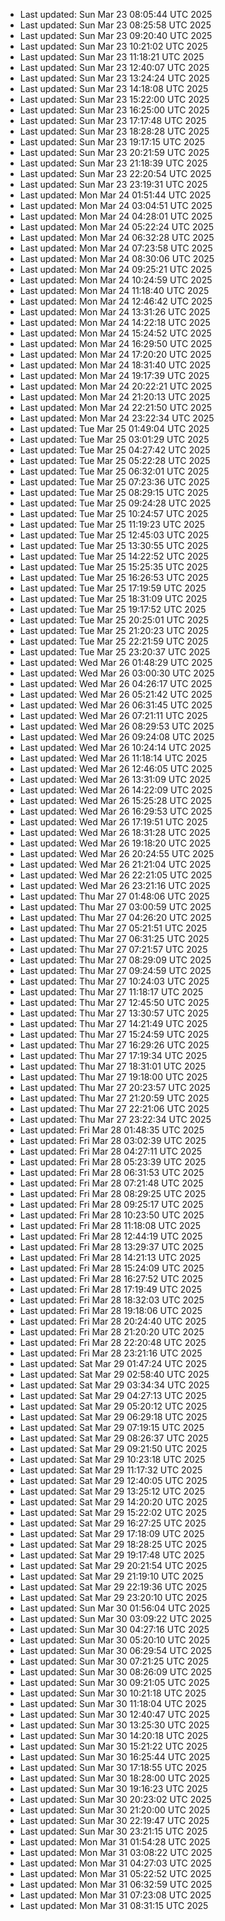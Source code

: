 
- Last updated: Sun Mar 23 08:05:44 UTC 2025
- Last updated: Sun Mar 23 08:25:58 UTC 2025
- Last updated: Sun Mar 23 09:20:40 UTC 2025
- Last updated: Sun Mar 23 10:21:02 UTC 2025
- Last updated: Sun Mar 23 11:18:21 UTC 2025
- Last updated: Sun Mar 23 12:40:07 UTC 2025
- Last updated: Sun Mar 23 13:24:24 UTC 2025
- Last updated: Sun Mar 23 14:18:08 UTC 2025
- Last updated: Sun Mar 23 15:22:00 UTC 2025
- Last updated: Sun Mar 23 16:25:00 UTC 2025
- Last updated: Sun Mar 23 17:17:48 UTC 2025
- Last updated: Sun Mar 23 18:28:28 UTC 2025
- Last updated: Sun Mar 23 19:17:15 UTC 2025
- Last updated: Sun Mar 23 20:21:59 UTC 2025
- Last updated: Sun Mar 23 21:18:39 UTC 2025
- Last updated: Sun Mar 23 22:20:54 UTC 2025
- Last updated: Sun Mar 23 23:19:31 UTC 2025
- Last updated: Mon Mar 24 01:51:44 UTC 2025
- Last updated: Mon Mar 24 03:04:51 UTC 2025
- Last updated: Mon Mar 24 04:28:01 UTC 2025
- Last updated: Mon Mar 24 05:22:24 UTC 2025
- Last updated: Mon Mar 24 06:32:28 UTC 2025
- Last updated: Mon Mar 24 07:23:58 UTC 2025
- Last updated: Mon Mar 24 08:30:06 UTC 2025
- Last updated: Mon Mar 24 09:25:21 UTC 2025
- Last updated: Mon Mar 24 10:24:59 UTC 2025
- Last updated: Mon Mar 24 11:18:40 UTC 2025
- Last updated: Mon Mar 24 12:46:42 UTC 2025
- Last updated: Mon Mar 24 13:31:26 UTC 2025
- Last updated: Mon Mar 24 14:22:18 UTC 2025
- Last updated: Mon Mar 24 15:24:52 UTC 2025
- Last updated: Mon Mar 24 16:29:50 UTC 2025
- Last updated: Mon Mar 24 17:20:20 UTC 2025
- Last updated: Mon Mar 24 18:31:40 UTC 2025
- Last updated: Mon Mar 24 19:17:39 UTC 2025
- Last updated: Mon Mar 24 20:22:21 UTC 2025
- Last updated: Mon Mar 24 21:20:13 UTC 2025
- Last updated: Mon Mar 24 22:21:50 UTC 2025
- Last updated: Mon Mar 24 23:22:34 UTC 2025
- Last updated: Tue Mar 25 01:49:04 UTC 2025
- Last updated: Tue Mar 25 03:01:29 UTC 2025
- Last updated: Tue Mar 25 04:27:42 UTC 2025
- Last updated: Tue Mar 25 05:22:28 UTC 2025
- Last updated: Tue Mar 25 06:32:01 UTC 2025
- Last updated: Tue Mar 25 07:23:36 UTC 2025
- Last updated: Tue Mar 25 08:29:15 UTC 2025
- Last updated: Tue Mar 25 09:24:28 UTC 2025
- Last updated: Tue Mar 25 10:24:57 UTC 2025
- Last updated: Tue Mar 25 11:19:23 UTC 2025
- Last updated: Tue Mar 25 12:45:03 UTC 2025
- Last updated: Tue Mar 25 13:30:55 UTC 2025
- Last updated: Tue Mar 25 14:22:52 UTC 2025
- Last updated: Tue Mar 25 15:25:35 UTC 2025
- Last updated: Tue Mar 25 16:26:53 UTC 2025
- Last updated: Tue Mar 25 17:19:59 UTC 2025
- Last updated: Tue Mar 25 18:31:09 UTC 2025
- Last updated: Tue Mar 25 19:17:52 UTC 2025
- Last updated: Tue Mar 25 20:25:01 UTC 2025
- Last updated: Tue Mar 25 21:20:23 UTC 2025
- Last updated: Tue Mar 25 22:21:59 UTC 2025
- Last updated: Tue Mar 25 23:20:37 UTC 2025
- Last updated: Wed Mar 26 01:48:29 UTC 2025
- Last updated: Wed Mar 26 03:00:30 UTC 2025
- Last updated: Wed Mar 26 04:26:17 UTC 2025
- Last updated: Wed Mar 26 05:21:42 UTC 2025
- Last updated: Wed Mar 26 06:31:45 UTC 2025
- Last updated: Wed Mar 26 07:21:11 UTC 2025
- Last updated: Wed Mar 26 08:29:53 UTC 2025
- Last updated: Wed Mar 26 09:24:08 UTC 2025
- Last updated: Wed Mar 26 10:24:14 UTC 2025
- Last updated: Wed Mar 26 11:18:14 UTC 2025
- Last updated: Wed Mar 26 12:46:05 UTC 2025
- Last updated: Wed Mar 26 13:31:09 UTC 2025
- Last updated: Wed Mar 26 14:22:09 UTC 2025
- Last updated: Wed Mar 26 15:25:28 UTC 2025
- Last updated: Wed Mar 26 16:29:53 UTC 2025
- Last updated: Wed Mar 26 17:19:51 UTC 2025
- Last updated: Wed Mar 26 18:31:28 UTC 2025
- Last updated: Wed Mar 26 19:18:20 UTC 2025
- Last updated: Wed Mar 26 20:24:55 UTC 2025
- Last updated: Wed Mar 26 21:21:04 UTC 2025
- Last updated: Wed Mar 26 22:21:05 UTC 2025
- Last updated: Wed Mar 26 23:21:16 UTC 2025
- Last updated: Thu Mar 27 01:48:06 UTC 2025
- Last updated: Thu Mar 27 03:00:59 UTC 2025
- Last updated: Thu Mar 27 04:26:20 UTC 2025
- Last updated: Thu Mar 27 05:21:51 UTC 2025
- Last updated: Thu Mar 27 06:31:25 UTC 2025
- Last updated: Thu Mar 27 07:21:57 UTC 2025
- Last updated: Thu Mar 27 08:29:09 UTC 2025
- Last updated: Thu Mar 27 09:24:59 UTC 2025
- Last updated: Thu Mar 27 10:24:03 UTC 2025
- Last updated: Thu Mar 27 11:18:17 UTC 2025
- Last updated: Thu Mar 27 12:45:50 UTC 2025
- Last updated: Thu Mar 27 13:30:57 UTC 2025
- Last updated: Thu Mar 27 14:21:49 UTC 2025
- Last updated: Thu Mar 27 15:24:59 UTC 2025
- Last updated: Thu Mar 27 16:29:26 UTC 2025
- Last updated: Thu Mar 27 17:19:34 UTC 2025
- Last updated: Thu Mar 27 18:31:01 UTC 2025
- Last updated: Thu Mar 27 19:18:00 UTC 2025
- Last updated: Thu Mar 27 20:23:57 UTC 2025
- Last updated: Thu Mar 27 21:20:59 UTC 2025
- Last updated: Thu Mar 27 22:21:06 UTC 2025
- Last updated: Thu Mar 27 23:22:34 UTC 2025
- Last updated: Fri Mar 28 01:48:35 UTC 2025
- Last updated: Fri Mar 28 03:02:39 UTC 2025
- Last updated: Fri Mar 28 04:27:11 UTC 2025
- Last updated: Fri Mar 28 05:23:39 UTC 2025
- Last updated: Fri Mar 28 06:31:53 UTC 2025
- Last updated: Fri Mar 28 07:21:48 UTC 2025
- Last updated: Fri Mar 28 08:29:25 UTC 2025
- Last updated: Fri Mar 28 09:25:17 UTC 2025
- Last updated: Fri Mar 28 10:23:50 UTC 2025
- Last updated: Fri Mar 28 11:18:08 UTC 2025
- Last updated: Fri Mar 28 12:44:19 UTC 2025
- Last updated: Fri Mar 28 13:29:37 UTC 2025
- Last updated: Fri Mar 28 14:21:13 UTC 2025
- Last updated: Fri Mar 28 15:24:09 UTC 2025
- Last updated: Fri Mar 28 16:27:52 UTC 2025
- Last updated: Fri Mar 28 17:19:49 UTC 2025
- Last updated: Fri Mar 28 18:32:03 UTC 2025
- Last updated: Fri Mar 28 19:18:06 UTC 2025
- Last updated: Fri Mar 28 20:24:40 UTC 2025
- Last updated: Fri Mar 28 21:20:20 UTC 2025
- Last updated: Fri Mar 28 22:20:48 UTC 2025
- Last updated: Fri Mar 28 23:21:16 UTC 2025
- Last updated: Sat Mar 29 01:47:24 UTC 2025
- Last updated: Sat Mar 29 02:58:40 UTC 2025
- Last updated: Sat Mar 29 03:34:34 UTC 2025
- Last updated: Sat Mar 29 04:27:13 UTC 2025
- Last updated: Sat Mar 29 05:20:12 UTC 2025
- Last updated: Sat Mar 29 06:29:18 UTC 2025
- Last updated: Sat Mar 29 07:19:15 UTC 2025
- Last updated: Sat Mar 29 08:26:37 UTC 2025
- Last updated: Sat Mar 29 09:21:50 UTC 2025
- Last updated: Sat Mar 29 10:23:18 UTC 2025
- Last updated: Sat Mar 29 11:17:32 UTC 2025
- Last updated: Sat Mar 29 12:40:05 UTC 2025
- Last updated: Sat Mar 29 13:25:12 UTC 2025
- Last updated: Sat Mar 29 14:20:20 UTC 2025
- Last updated: Sat Mar 29 15:22:02 UTC 2025
- Last updated: Sat Mar 29 16:27:25 UTC 2025
- Last updated: Sat Mar 29 17:18:09 UTC 2025
- Last updated: Sat Mar 29 18:28:25 UTC 2025
- Last updated: Sat Mar 29 19:17:48 UTC 2025
- Last updated: Sat Mar 29 20:21:54 UTC 2025
- Last updated: Sat Mar 29 21:19:10 UTC 2025
- Last updated: Sat Mar 29 22:19:36 UTC 2025
- Last updated: Sat Mar 29 23:20:10 UTC 2025
- Last updated: Sun Mar 30 01:56:04 UTC 2025
- Last updated: Sun Mar 30 03:09:22 UTC 2025
- Last updated: Sun Mar 30 04:27:16 UTC 2025
- Last updated: Sun Mar 30 05:20:10 UTC 2025
- Last updated: Sun Mar 30 06:29:54 UTC 2025
- Last updated: Sun Mar 30 07:21:25 UTC 2025
- Last updated: Sun Mar 30 08:26:09 UTC 2025
- Last updated: Sun Mar 30 09:21:05 UTC 2025
- Last updated: Sun Mar 30 10:21:18 UTC 2025
- Last updated: Sun Mar 30 11:18:04 UTC 2025
- Last updated: Sun Mar 30 12:40:47 UTC 2025
- Last updated: Sun Mar 30 13:25:30 UTC 2025
- Last updated: Sun Mar 30 14:20:18 UTC 2025
- Last updated: Sun Mar 30 15:21:22 UTC 2025
- Last updated: Sun Mar 30 16:25:44 UTC 2025
- Last updated: Sun Mar 30 17:18:55 UTC 2025
- Last updated: Sun Mar 30 18:28:00 UTC 2025
- Last updated: Sun Mar 30 19:16:23 UTC 2025
- Last updated: Sun Mar 30 20:23:02 UTC 2025
- Last updated: Sun Mar 30 21:20:00 UTC 2025
- Last updated: Sun Mar 30 22:19:47 UTC 2025
- Last updated: Sun Mar 30 23:21:15 UTC 2025
- Last updated: Mon Mar 31 01:54:28 UTC 2025
- Last updated: Mon Mar 31 03:08:22 UTC 2025
- Last updated: Mon Mar 31 04:27:03 UTC 2025
- Last updated: Mon Mar 31 05:22:52 UTC 2025
- Last updated: Mon Mar 31 06:32:59 UTC 2025
- Last updated: Mon Mar 31 07:23:08 UTC 2025
- Last updated: Mon Mar 31 08:31:15 UTC 2025
